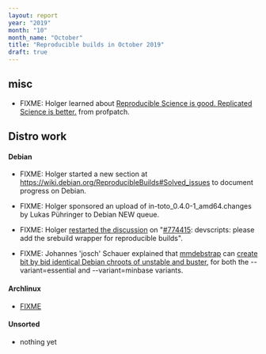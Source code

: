 ```yaml
---
layout: report
year: "2019"
month: "10"
month_name: "October"
title: "Reproducible builds in October 2019"
draft: true
---
```


## misc

* FIXME: Holger learned about [Reproducible Science is good. Replicated Science is better.](https://rescience.github.io/) from profpatch.

## Distro work

#### Debian

* FIXME: Holger started a new section at https://wiki.debian.org/ReproducibleBuilds#Solved_issues to document progress on Debian.

* FIXME: Holger sponsored an upload of in-toto_0.4.0-1_amd64.changes by Lukas Pühringer to Debian NEW queue.

* FIXME: Holger [restarted the discussion](https://bugs.debian.org/cgi-bin/bugreport.cgi?bug=774415#270) on "[#774415](https://bugs.debian.org/cgi-bin/bugreport.cgi?bug=774415): devscripts: please add the srebuild wrapper for reproducible builds".

* FIXME: Johannes 'josch' Schauer explained that [mmdebstrap](https://tracker.debian.org/mmdebstrap) can [create bit by bid identical Debian chroots of unstable and buster](https://lists.debian.org/debian-devel/2019/10/msg00101.html), for both the --variant=essential and --variant=minbase variants.

#### Archlinux

* [FIXME](https://github.com/archlinux/archweb/issues/244)

#### Unsorted

* nothing yet
